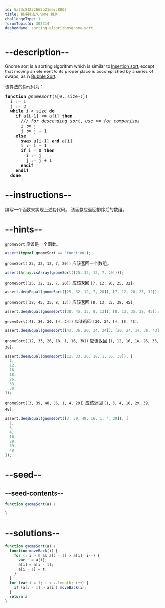 ```yaml
---
id: 5a23c84252665b21eecc8007
title: 排序算法/Gnome 排序
challengeType: 1
forumTopicId: 302314
dashedName: sorting-algorithmsgnome-sort
---
```


# --description--

Gnome sort is a sorting algorithm which is similar to <a href="https://rosettacode.org/wiki/Insertion_sort" target="_blank" rel="noopener noreferrer nofollow">Insertion sort</a>, except that moving an element to its proper place is accomplished by a series of swaps, as in <a href="https://rosettacode.org/wiki/Bubble" target="_blank" rel="noopener noreferrer nofollow">Bubble Sort</a>.

该算法的伪代码为：

<pre><b>function</b> <i>gnomeSort</i>(a[0..size-1])
  i := 1
  j := 2
  <b>while</b> i &#x3C; size <b>do</b>
    <b>if</b> a[i-1] &#x3C;= a[i] <b>then</b>
      <i>/// for descending sort, use >= for comparison</i>
      i := j
      j := j + 1
    <b>else</b>
      <b>swap</b> a[i-1] <b>and</b> a[i]
      i := i - 1
      <b>if</b> i = 0 <b>then</b>
        i := j
        j := j + 1
      <b>endif</b>
    <b>endif</b>
  <b>done</b>
</pre>

# --instructions--

编写一个函数来实现上述伪代码。 该函数应返回排序后的数组。

# --hints--

`gnomeSort` 应该是一个函数。

```js
assert(typeof gnomeSort == 'function');
```

`gnomeSort([25, 32, 12, 7, 20])` 应该返回一个数组。

```js
assert(Array.isArray(gnomeSort([25, 32, 12, 7, 20])));
```

`gnomeSort([25, 32, 12, 7, 20])` 应该返回 `[7, 12, 20, 25, 32]`。

```js
assert.deepEqual(gnomeSort([25, 32, 12, 7, 20]), [7, 12, 20, 25, 32]);
```

`gnomeSort([38, 45, 35, 8, 13])` 应该返回 `[8, 13, 35, 38, 45]`。

```js
assert.deepEqual(gnomeSort([38, 45, 35, 8, 13]), [8, 13, 35, 38, 45]);
```

`gnomeSort([43, 36, 20, 34, 24])` 应该返回 `[20, 24, 34, 36, 43]`。

```js
assert.deepEqual(gnomeSort([43, 36, 20, 34, 24]), [20, 24, 34, 36, 43]);
```

`gnomeSort([12, 33, 26, 18, 1, 16, 38])` 应该返回 `[1, 12, 16, 18, 26, 33, 38]`。

```js
assert.deepEqual(gnomeSort([12, 33, 26, 18, 1, 16, 38]), [
  1,
  12,
  16,
  18,
  26,
  33,
  38
]);
```

`gnomeSort([3, 39, 48, 16, 1, 4, 29])` 应该返回 `[1, 3, 4, 16, 29, 39, 48]`。

```js
assert.deepEqual(gnomeSort([3, 39, 48, 16, 1, 4, 29]), [
  1,
  3,
  4,
  16,
  29,
  39,
  48
]);
```

# --seed--

## --seed-contents--

```js
function gnomeSort(a) {

}
```

# --solutions--

```js
function gnomeSort(a) {
  function moveBack(i) {
    for (; i > 0 && a[i - 1] > a[i]; i--) {
      var t = a[i];
      a[i] = a[i - 1];
      a[i - 1] = t;
    }
  }
  for (var i = 1; i < a.length; i++) {
    if (a[i - 1] > a[i]) moveBack(i);
  }
  return a;
}
```
